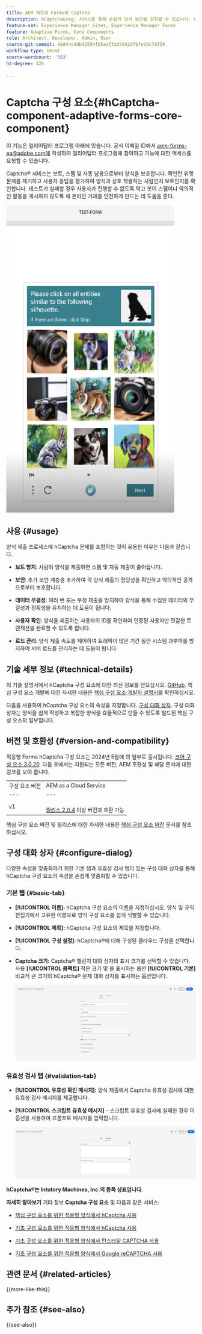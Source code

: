 ```yaml
---
title: AEM 적응형 Forms의 Captcha
description: hCaptcha&reg; 서비스를 통해 손쉽게 양식 보안을 강화할 수 있습니다. 내부의 단계별 가이드!
feature-set: Experience Manager Sites, Experience Manager Forms
feature: Adaptive Forms, Core Components
role: Architect, Developer, Admin, User
source-git-commit: 08d44e4db42594fb5aaf33d7d42df6fe19c70f59
workflow-type: tm+mt
source-wordcount: '583'
ht-degree: 12%

---
```


# Captcha 구성 요소{#hCaptcha-component-adaptive-forms-core-component}

<span class="preview"> 이 기능은 얼리어답터 프로그램 아래에 있습니다. 공식 이메일 ID에서 aem-forms-ea@adobe.com에 작성하여 얼리어답터 프로그램에 참여하고 기능에 대한 액세스를 요청할 수 있습니다. </span>

Captcha® 서비스는 보트, 스팸 및 자동 남용으로부터 양식을 보호합니다. 확인란 위젯 문제를 제기하고 사용자 응답을 평가하여 양식과 상호 작용하는 사람인지 보트인지를 확인합니다. 테스트가 실패할 경우 사용자가 진행할 수 없도록 막고 봇이 스팸이나 악의적인 활동을 게시하지 않도록 해 온라인 거래를 안전하게 만드는 데 도움을 준다.

![hCaptcha®](/help/adaptive-forms/assets/hCaptcha-challenge.png)

## 사용 {#usage}

양식 제출 프로세스에 hCaptcha 문제를 포함하는 것이 유용한 이유는 다음과 같습니다.

- **보트 방지**: 사람이 양식을 제출하면 스팸 및 자동 제출이 줄어듭니다.

- **보안**: 추가 보안 계층을 추가하여 각 양식 제출의 정당성을 확인하고 악의적인 공격으로부터 보호합니다.

- **데이터 무결성**: 여러 번 또는 부정 제출을 방지하여 양식을 통해 수집된 데이터의 무결성과 정확성을 유지하는 데 도움이 됩니다.

- **사용자 확인**: 양식을 제출하는 사용자의 ID를 확인하여 인증된 사용자만 민감한 트랜잭션을 완료할 수 있도록 합니다.

- **로드 관리**: 양식 제출 속도를 제어하여 트래픽이 많은 기간 동안 시스템 과부하를 방지하여 서버 로드를 관리하는 데 도움이 됩니다.

## 기술 세부 정보 {#technical-details}

의 기술 설명서에서 hCaptcha 구성 요소에 대한 최신 정보를 얻으십시오. [GitHub](https://github.com/adobe/aem-core-forms-components/blob/master/ui.af.apps/src/main/content/jcr_root/apps/core/fd/components/form/hCaptcha/v1/hCaptcha/README.md). 핵심 구성 요소 개발에 대한 자세한 내용은 [핵심 구성 요소 개발자 설명서](/help/developing/overview.md)를 확인하십시오.

다음을 사용하여 hCaptcha 구성 요소의 속성을 지정합니다. [구성 대화 상자](#configure-dialog). 구성 대화 상자는 양식을 쉽게 작성하고 복잡한 양식을 효율적으로 만들 수 있도록 빌드된 핵심 구성 요소의 일부입니다.

## 버전 및 호환성 {#version-and-compatibility}


적응형 Forms hCaptcha 구성 요소는 2024년 5월에 의 일부로 출시됩니다. [코어 구성 요소 3.0.20](https://github.com/adobe/aem-core-forms-components/commit/a4cb97131ffad47137a8f5f173401128a1cf3491). 다음 표에서는 지원되는 모든 버전, AEM 호환성 및 해당 문서에 대한 링크를 보여 줍니다.

|  |  |
|---|---|
| 구성 요소 버전 | AEM as a Cloud Service |
| --- | --- |
| v1 | <br>[릴리스 2.0.4](/help/adaptive-forms/version.md) 이상 버전과 호환 가능 | 호환 가능 | 호환 가능 |

핵심 구성 요소 버전 및 릴리스에 대한 자세한 내용은 [핵심 구성 요소 버전](/help/adaptive-forms/version.md) 문서를 참조하십시오.

## 구성 대화 상자 {#configure-dialog}

다양한 속성을 맞춤화하기 위한 기본 탭과 유효성 검사 탭이 있는 구성 대화 상자를 통해 hCaptcha 구성 요소의 속성을 손쉽게 맞춤화할 수 있습니다.

### 기본 탭 {#basic-tab}

- **[!UICONTROL 이름]:** hCaptcha 구성 요소의 이름을 지정하십시오. 양식 및 규칙 편집기에서 고유한 이름으로 양식 구성 요소를 쉽게 식별할 수 있습니다.
- **[!UICONTROL 제목]:** hCaptcha 구성 요소의 제목을 지정합니다.
- **[!UICONTROL 구성 설정]:** hCaptcha®에 대해 구성된 클라우드 구성을 선택합니다.
- **Captcha 크기:** Captcha® 챌린지 대화 상자의 표시 크기를 선택할 수 있습니다. 사용 **[!UICONTROL 콤팩트]** 작은 크기 및 을 표시하는 옵션 **[!UICONTROL 기본]** 비교적 큰 크기의 hCaptcha® 문제 대화 상자를 표시하는 옵션입니다.<!-- or **[!UICONTROL Invisible]** to validate hCaptcha&reg; without explicitly rendering the checkbox widget on the user interface. -->

  ![Captcha 기본 탭](/help/adaptive-forms/assets/hcaptcha-basic.png)

### 유효성 검사 탭 {#validation-tab}

- **[!UICONTROL 유효성 확인 메시지]:** 양식 제출에서 Captcha 유효성 검사에 대한 유효성 검사 메시지를 제공합니다.
- **[!UICONTROL 스크립트 유효성 메시지]** - 스크립트 유효성 검사에 실패한 경우 이 옵션을 사용하여 프롬프트 메시지를 입력합니다.

  ![hCaptcha 유효성 검사 탭](/help/adaptive-forms/assets/hcaptcha-validation-tab.png)

**hCaptcha®는 Intutory Machines, Inc.의 등록 상표입니다.**

**자세히 알아보기** 기타 정보 **Captcha 구성 요소** 및 다음과 같은 서비스:

- [핵심 구성 요소를 위한 적응형 양식에서 hCaptcha 사용](https://experienceleague.adobe.com/en/docs/experience-manager-cloud-service/content/forms/adaptive-forms-authoring/authoring-adaptive-forms-core-components/create-an-adaptive-form-on-forms-cs/integrate-adaptive-forms-hCaptcha-core-components)

- [기초 구성 요소를 위한 적응형 양식에서 hCaptcha 사용](https://experienceleague.adobe.com/en/docs/experience-manager-cloud-service/content/forms/adaptive-forms-authoring/authoring-adaptive-forms-foundation-components/add-components-to-an-adaptive-form/integrate-adaptive-forms-hcaptcha)

- [기초 구성 요소를 위한 적응형 양식에서 턴스타일 CAPTCHA 사용](https://experienceleague.adobe.com/en/docs/experience-manager-cloud-service/content/forms/adaptive-forms-authoring/authoring-adaptive-forms-foundation-components/add-components-to-an-adaptive-form/integrate-adaptive-forms-turnstile)

- [기초 구성 요소를 위한 적응형 양식에서 Google reCAPTCHA 사용](https://experienceleague.adobe.com/en/docs/experience-manager-cloud-service/content/forms/adaptive-forms-authoring/authoring-adaptive-forms-core-components/create-an-adaptive-form-on-forms-cs/captcha-adaptive-forms-core-components)

## 관련 문서 {#related-articles}

{{more-like-this}}

## 추가 참조 {#see-also}

{{see-also}}